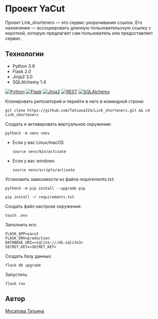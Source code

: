 # Проект YaCut

Проект Link_shorteners — это сервис укорачивания ссылок. Его назначение — ассоциировать длинную пользовательскую ссылку с короткой, которую предлагает сам пользователь или предоставляет сервис.

## Технологии
- Python 3.9
- Flask 2.0
- Jinja2 3.0
- SQLAlchemy 1.4

[![Python](https://img.shields.io/badge/-Python3.9-464646?style=flat&logo=Python&logoColor=ffffff&color=043A6B)](https://www.python.org/)
[![Flask](https://img.shields.io/badge/-Flask2.0-464646?style=flat&logo=Flask&logoColor=ffffff&color=043A6B)](https://www.djangoproject.com/)
[![Jinja2](https://img.shields.io/badge/-Jinja2-464646?style=flat&logo=Jinja&logoColor=ffffff&color=043A6B)](https://www.postgresql.org/)
[![REST](https://img.shields.io/badge/-REST-464646?style=flat&logo=REST&logoColor=ffffff&color=043A6B)](https://www.django-rest-framework.org/)
[![SQLAlchemy](https://img.shields.io/badge/-SQLAlchemy1.4-464646?style=flat&logo=SQLAlchemy&logoColor=ffffff&color=043A6B)](https://www.postgresql.org/)

Клонировать репозиторий и перейти в него в командной строке:

```
git clone https://github.com/Tatiana314/Link_shorteners.git && cd Link_shorteners
```

Cоздать и активировать виртуальное окружение:

```
python3 -m venv venv
```

* Если у вас Linux/macOS

    ```
    source venv/bin/activate
    ```

* Если у вас windows

    ```
    source venv/scripts/activate
    ```

Установить зависимости из файла requirements.txt:

```
python3 -m pip install --upgrade pip
```

```
pip install -r requirements.txt
```

Создать файл настроек окружения:

```
touch .env
```

Заполнить его:

```
FLASK_APP=yacut
FLASK_ENV=production
DATABASE_URI=<sqlite:///db.sqlite3>
SECRET_KEY=<SECRET_KEY>
```

Создать базу данных:

```
flask db upgrade
```

Запустить:

```
flask run
```

## Автор
[Мусатова Татьяна](https://github.com/Tatiana314)
